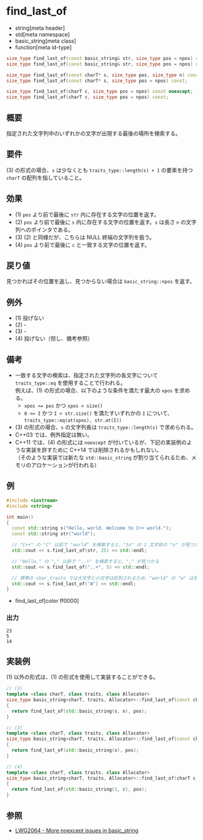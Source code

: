 # find_last_of
* string[meta header]
* std[meta namespace]
* basic_string[meta class]
* function[meta id-type]

```cpp
size_type find_last_of(const basic_string& str, size_type pos = npos) const;          // (1) C++03
size_type find_last_of(const basic_string& str, size_type pos = npos) const noexcept; // (1) C++11

size_type find_last_of(const charT* s, size_type pos, size_type n) const;             // (2)
size_type find_last_of(const charT* s, size_type pos = npos) const;                   // (3)

size_type find_last_of(charT c, size_type pos = npos) const noexcept;                 // (4) C++11
size_type find_last_of(charT c, size_type pos = npos) const;                          // (4) C++14
```

## 概要
指定された文字列中のいずれかの文字が出現する最後の場所を検索する。


## 要件
(3) の形式の場合、`s` は少なくとも `traits_type::length(s) + 1` の要素を持つ `charT` の配列を指していること。


## 効果
- (1) `pos` より前で最後に `str` 内に存在する文字の位置を返す。
- (2) `pos` より前で最後に `s` 内に存在する文字の位置を返す。`s` は長さ `n` の文字列へのポインタである。
- (3) (2) と同様だが、こちらは NULL 終端の文字列を扱う。
- (4) `pos` より前で最後に `c` と一致する文字の位置を返す。


## 戻り値
見つかればその位置を返し、見つからない場合は `basic_string::npos` を返す。


## 例外
- (1) 投げない
- (2) -
- (3) -
- (4) 投げない（但し、備考参照）


## 備考
- 一致する文字の検索は、指定された文字列の各文字について `traits_type::eq` を使用することで行われる。  
	例えば、(1) の形式の場合、以下のような条件を満たす最大の `xpos` を求める。
	* `xpos <= pos` かつ `xpos < size()`
	* `0 <= I` かつ `I < str.size()` を満たすいずれかの `I` について、`traits_type::eq(at(xpos), str.at(I))`
- (3) の形式の場合、`s` の文字列長は `traits_type::length(s)` で求められる。
- C++03 では、例外指定は無い。
- C++11 では、(4) の形式には `noexcept` が付いているが、下記の実装例のような実装を許すために C++14 では削除されるかもしれない。  
	（そのような実装では新たな `std::basic_string` が割り当てられるため、メモリのアロケーションが行われる）


## 例
```cpp
#include <iostream>
#include <string>

int main()
{
  const std::string s("Hello, world. Welcome to C++ world.");
  const std::string str("world");

  // "C++" の "C" 以前で "world" を検索すると、"to" の 2 文字目の "o" が見つかる
  std::cout << s.find_last_of(str, 25) << std::endl;

  // "Hello," の "," 以前で ",.+" を検索すると、"," が見つかる
  std::cout << s.find_last_of(",.+", 5) << std::endl;

  // 標準の char_traits では大文字と小文字は区別されるため、"world" の "w" は見つからずに "Welcome" の "W" が見つかる
  std::cout << s.find_last_of('W') << std::endl;
}
```
* find_last_of[color ff0000]

### 出力
```
23
5
14
```


## 実装例
(1) 以外の形式は、(1) の形式を使用して実装することができる。
```cpp
// (2)
template <class charT, class traits, class Allocator>
size_type basic_string<charT, traits, Allocator>::find_last_of(const charT* s, size_type pos, size_type n) const
{
  return find_last_of(std::basic_string(s, n), pos);
}

// (3)
template <class charT, class traits, class Allocator>
size_type basic_string<charT, traits, Allocator>::find_last_of(const charT* s, size_type pos = npos) const
{
  return find_last_of(std::basic_string(s), pos);
}

// (4)
template <class charT, class traits, class Allocator>
size_type basic_string<charT, traits, Allocator>::find_last_of(charT c, size_type pos = npos) const noexcept
{
  return find_last_of(std::basic_string(1, c), pos);
}
```

## 参照
- [LWG2064 - More noexcept issues in basic_string](http://www.open-std.org/jtc1/sc22/wg21/docs/lwg-defects.html#2064)
